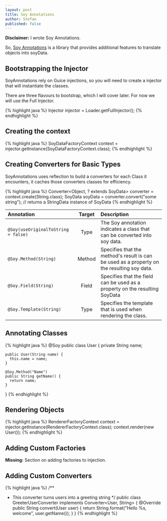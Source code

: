 ```yaml
---
layout: post
title: Soy Annotations
author: Stefan
published: false
---
```


<p class="notice">
  <b>Disclaimer:</b> I wrote Soy Annotations.
</p>

So, [Soy Annotations][1] is a library that provides additional features to translate objects into soyData.


## Bootstrapping the Injector

SoyAnnotations rely on Guice injections, so you will need to create a injector that will instantiate the classes.

There are three flavours to bootstrap, which I will cover later. For now we will use the Full Injector.

{% highlight java %}
  Injector injector = Loader.getFullInjector();
{% endhighlight %}

## Creating the context

{% highlight java %}
  SoyDataFactoryContext context = injector.getInstance(SoyDataFactoryContext.class);
{% endhighlight %}

## Creating Converters for Basic Types

SoyAnnotations uses reflection to build a converters for each Class it encounters, it caches those converters classes for efficiency.

{% highlight java %}
  Converter<Object, ? extends SoyData> converter = context.create(String.class);
  SoyData soyData = converter.convert("some string"); // returns a StringData instance of SoyData
{% endhighlight %}

| Annotation                           | Target | Description                                                                                |
|:-------------------------------------|:------:|:-------------------------------------------------------------------------------------------|
| `@Soy(useOriginalToString = false)`  | Type   | The Soy annotation indicates a class that can be converted into soy data.                  |
| `@Soy.Method(String)`                | Method | Specifies that the method's result is can be used as a property on the resulting soy data. |
| `@Soy.Field(String)`                 | Field  | Specifies that the field can be used as a property on the resulting SoyData                |
| `@Soy.Template(String)`              | Type   | Specifies the template that is used when rendering the class.                              |


## Annotating Classes

{% highlight java %}
  @Soy
  public class User {
    private String name;

    public User(String name) {
      this.name = name;
    }

    @Soy.Method("Name")
    public String getName() {
      return name;
    }
  }
{% endhighlight %}

## Rendering Objects

{% highlight java %}
  RendererFactoryContext context = injector.getInstance(RendererFactoryContext.class);
    context.render(new User());
{% endhighlight %}

## Adding Custom Factories

<p class="alert"><b>Missing:</b> Section on adding factories to injection.</p>


## Adding Custom Converters

{% highlight java %}
  /**
   * This converter turns users into a greeting string
   */
  public class GreeterUserConverter implements Converter<User, String> {
     @Override
     public String convert(User user) {
       return String.format("Hello %s, welcome", user.getName());
     }
  }
{% endhighlight %}


[1]:http://github.com/StefanLiebenberg/SoyAnnotations